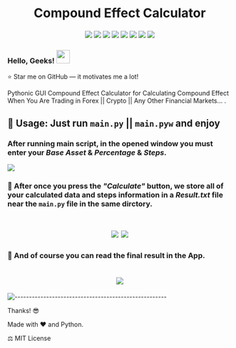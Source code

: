 <h1 align="center"> 
    Compound Effect Calculator
</h1>

<h3 align="center">
    <img src="https://img.shields.io/badge/made%20by-Stphen-informational?style=plastic&cacheSeconds=3600">
    <img src="https://img.shields.io/badge/language-python-blueviolet?logo=python&style=plastic&cacheSeconds=3600&logoColor=orange&logoWidth=20">
    <img src="https://img.shields.io/badge/last%20version-v.1.3-success?style=plastic&cacheSeconds=3600">
    <img src="https://badges.frapsoft.com/os/v1/open-source.png?v=103">
    <img src="https://img.shields.io/badge/License-MIT%20License-blue?style=plastic&cacheSeconds=3600">
    <img src="https://img.shields.io/github/issues/Es-Kiani/Compound-Effect?style=plastic&cacheSeconds=3600">
    <img src="https://img.shields.io/github/forks/Es-Kiani/Compound-Effect?style=plastic&cacheSeconds=3600">
    <img src="https://img.shields.io/github/stars/Es-Kiani/Compound-Effect?color=gold&style=plastic&cacheSeconds=3600">
</h3>
 
  
   
 
<h3 align="left"> 
    Hello, Geeks! <img src="https://raw.githubusercontent.com/MartinHeinz/MartinHeinz/master/wave.gif" width="30px">
</h3>

:star: Star me on GitHub — it motivates me a lot!



Pythonic GUI Compound Effect Calculator for Calculating Compound Effect When You Are Trading in Forex || Crypto || Any Other Financial Markets... .


## 	:satellite:    Usage: Just run ```main.py``` || ```main.pyw``` and enjoy

### After running main script, in the opened window you must enter your _Base Asset_ & _Percentage_ & _Steps_.

<img src="https://github.com/Es-Kiani/Compound-Effect/blob/main/ScSh1.PNG">



###   	:file_folder:   After once you press the _"Calculate"_ button, we store all of your calculated data and steps information in a _Result.txt_ file near the ```main.py``` file in the same dirctory.

<h1 align="center"> 
<img src="https://github.com/Es-Kiani/Compound-Effect/blob/main/ScSh2.PNG">

<img src="https://github.com/Es-Kiani/Compound-Effect/blob/main/ScSh3.PNG">
</h1>



###  	:memo:    And of course you can read the final result in the App.

<h1 align="center"> 
    <img src="https://github.com/Es-Kiani/Compound-Effect/blob/main/ScSh4.PNG">
</h1>


![-----------------------------------------------------](https://raw.githubusercontent.com/andreasbm/readme/master/assets/lines/rainbow.png)


Thanks! :sunglasses:

Made with :heart: and Python.

:balance_scale:     MIT License
